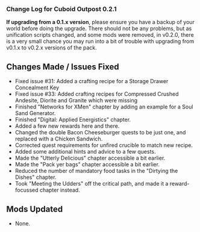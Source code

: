 ### Change Log for Cuboid Outpost 0.2.1

**If upgrading from a 0.1.x version**, please ensure you have a backup of your world before doing the upgrade. There should not be any problems, but as unification scripts changed, and some mods were removed, in v0.2.0, there is a very small chance you may run into a bit of trouble with upgrading from v0.1.x to v0.2.x versions of the pack.

## Changes Made / Issues Fixed

- Fixed issue #31: Added a crafting recipe for a Storage Drawer Concealment Key
- Fixed issue #33: Added crafting recipes for Compressed Crushed Andesite, Diorite and Granite which were missing
- Finished "Networks for XMen" chapter by adding an example for a Soul Sand Generator.
- Finished "Digital: Applied Energistics" chapter.
- Added a few new rewards here and there.
- Changed the double Bacon Cheeseburger quests to be just one, and replaced with a Chicken Sandwich.
- Corrected quest requirements for unfired crucible to match new recipe.
- Added some additional hints and advice to a few quests.
- Made the "Utterly Delicious" chapter accessible a bit earlier.
- Made the "Pack yer bags" chapter accessible a bit earlier.
- Reduced the number of mandatory food tasks in the "Dirtying the Dishes" chapter.
- Took "Meeting the Udders" off the critical path, and made it a reward-focussed chapter instead.

## Mods Updated

- None.